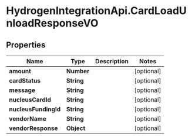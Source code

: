 # HydrogenIntegrationApi.CardLoadUnloadResponseVO

## Properties
Name | Type | Description | Notes
------------ | ------------- | ------------- | -------------
**amount** | **Number** |  | [optional] 
**cardStatus** | **String** |  | [optional] 
**message** | **String** |  | [optional] 
**nucleusCardId** | **String** |  | [optional] 
**nucleusFundingId** | **String** |  | [optional] 
**vendorName** | **String** |  | [optional] 
**vendorResponse** | **Object** |  | [optional] 


